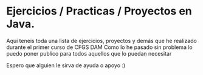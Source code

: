 # Ejercicios / Practicas / Proyectos en Java.
Aquí teneis toda una lista de ejercicios, proyectos y demás que he realizado durante el primer curso de CFGS DAM
Como lo he pasado sin problema lo puedo poner publico para todos aquellos que lo puedan necesitar

Espero que alguien le sirva de ayuda o apoyo :)
